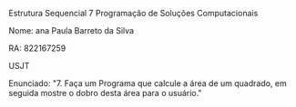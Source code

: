 Estrutura Sequencial 7
Programação de Soluções Computacionais

Nome: ana Paula Barreto da Silva

RA: 822167259

USJT

Enunciado:
"7. Faça um Programa que calcule a área de um quadrado, em seguida mostre o dobro desta área para o usuário."